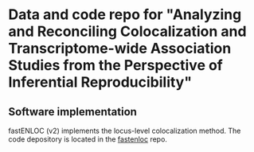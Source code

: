 # Data and code repo for "Analyzing and Reconciling Colocalization and Transcriptome-wide Association Studies from the Perspective of Inferential Reproducibility"


## Software implementation

fastENLOC (v2) implements the locus-level colocalization method. The code depository is located in the [fastenloc](https://github.com/xqwen/fastenloc/tree/master/dev) repo.




